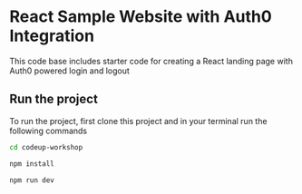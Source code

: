 # React Sample Website with Auth0 Integration

This code base includes starter code for creating a React landing page with Auth0 powered login and logout

## Run the project 

To run the project, first clone this project and in your terminal run the following commands

```bash
cd codeup-workshop

npm install

npm run dev
```
